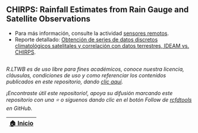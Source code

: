 ## CHIRPS: Rainfall Estimates from Rain Gauge and Satellite Observations

* Para más información, consulte la actividad [sensores remotos](../../Section03/RemoteSensing).
* Reporte detallado: [Obtención de series de datos discretos climatológicos satelitales y correlación con datos terrestres, IDEAM vs. CHIRPS](RemoteSensingRainChirps.md).


##

_R.LTWB es de uso libre para fines académicos, conoce nuestra licencia, cláusulas, condiciones de uso y como referenciar los contenidos publicados en este repositorio, dando [clic aquí](https://github.com/rcfdtools/R.LTWB/wiki/License)._

_¡Encontraste útil este repositorio!, apoya su difusión marcando este repositorio con una ⭐ o síguenos dando clic en el botón Follow de [rcfdtools](https://github.com/rcfdtools) en GitHub._

| [:house: Inicio](../../Readme.md) |
|-----------------------------------|